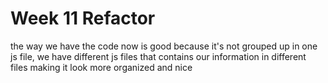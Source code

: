 # Week 11 Refactor

the way we have the code now is good because it's not grouped up in one js file, we have different js files that contains our information in different files making it look more organized and nice
